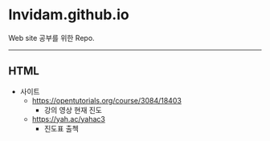 # Invidam.github.io
Web site 공부를 위한 Repo.


- - -

## HTML

 + 사이트
 	+ https://opentutorials.org/course/3084/18403
		+ 강의 영상 현재 진도
 	+ https://yah.ac/yahac3
		+ 진도표 출첵